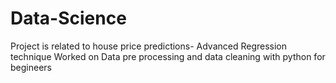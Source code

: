 # Data-Science
Project is related to house price predictions- Advanced Regression technique
Worked on Data pre processing and data cleaning with python for begineers

